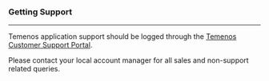 ### Getting Support


----------
Temenos application support should be logged through the [Temenos Customer Support Portal](https://tcsp.temenos.com/SitePages/Home.aspx).

Please contact your local account manager for all sales and non-support related queries.



